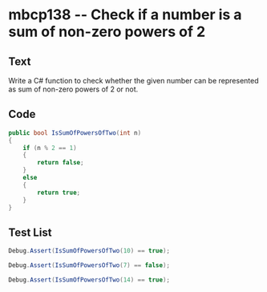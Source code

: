 # mbcp138 -- Check if a number is a sum of non-zero powers of 2

## Text

Write a C# function to check whether the given number can be represented as sum of non-zero powers of 2 or not.

## Code

```csharp
public bool IsSumOfPowersOfTwo(int n) 
{ 
    if (n % 2 == 1) 
    { 
        return false; 
    } 
    else 
    { 
        return true; 
    } 
}
```

## Test List

```csharp
Debug.Assert(IsSumOfPowersOfTwo(10) == true);
```

```csharp
Debug.Assert(IsSumOfPowersOfTwo(7) == false);
```

```csharp
Debug.Assert(IsSumOfPowersOfTwo(14) == true);
```
